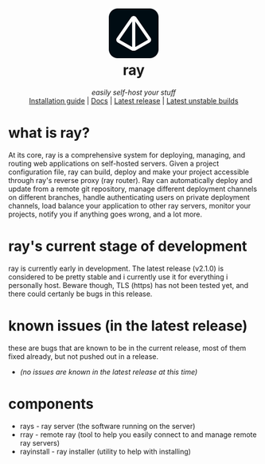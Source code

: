 <h1 align="center">
  <img src="https://raw.githubusercontent.com/pyrretsoftware/ray/refs/heads/main/logo.svg" height="100"></img>
  <br>
  ray
</h1>
<p align="center">
    <i>easily self-host your stuff</i>
    <br>
    <a href="https://rdocs.axell.me/guides/install">Installation guide</a>
    <span> | </span>
    <a href="https://rdocs.axell.me/">Docs</a>
    <span> | </span>
    <a href="https://github.com/pyrretsoftware/ray/releases">Latest release</a>
    <span> | </span>
    <a href="https://github.com/pyrretsoftware/ray/actions">Latest unstable builds</a>
</p>

# what is ray? 
At its core, ray is a comprehensive system for deploying, managing, and routing web applications on self-hosted servers. Given a project configuration file, ray can build, deploy and make your project accessible through ray's reverse proxy (ray router). Ray can automatically deploy and update from a remote git repository, manage different deployment channels on different branches, handle authenticating users on private deployment channels, load balance your application to other ray servers, monitor your projects, notify you if anything goes wrong, and a lot more.

# ray's current stage of development
ray is currently early in development. The latest release (v2.1.0) is considered to be pretty stable and i currently use it for everything i personally host. Beware though, TLS (https) has not been tested yet, and there could certanly be bugs  in this release.

# known issues (in the latest release)
these are bugs that are known to be in the current release, most of them fixed already, but not pushed out in a release.
* *(no issues are known in the latest release at this time)*

# components
- rays - ray server (the software running on the server)
- rray - remote ray (tool to help you easily connect to and manage remote ray servers)
- rayinstall - ray installer (utility to help with installing)
